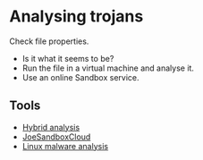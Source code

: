 # Analysing trojans

Check file properties.

* Is it what it seems to be?
* Run the file in a virtual machine and analyse it.
* Use an online Sandbox service.

## Tools

* [Hybrid analysis](https://www.hybrid-analysis.com/)
* [JoeSandboxCloud](https://www.joesandbox.com/)
* [Linux malware analysis](https://linuxhint.com/linux_malware_analysis/)